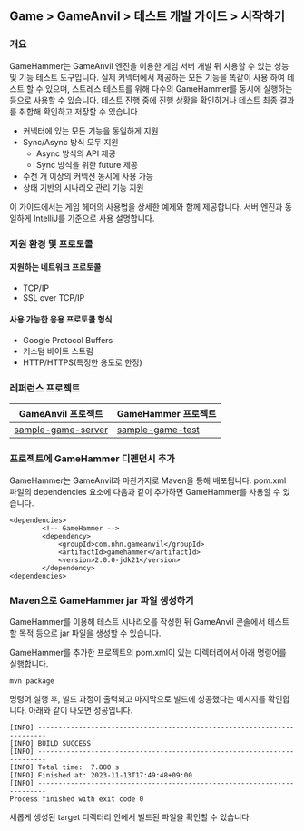## Game > GameAnvil > 테스트 개발 가이드 > 시작하기

### 개요

GameHammer는 GameAnvil 엔진을 이용한 게임 서버 개발 뒤 사용할 수 있는 성능 및 기능 테스트 도구입니다. 실제 커넥터에서 제공하는 모든 기능을 똑같이 사용 하여 테스트 할 수 있으며, 스트레스 테스트를 위해 다수의 GameHammer를 동시에 실행하는 등으로 사용할 수 있습니다. 테스트 진행 중에 진행 상황을 확인하거나 테스트 최종 결과를 취합해 확인하고 저장할 수 있습니다.

* 커넥터에 있는 모든 기능을 동일하게 지원
* Sync/Async 방식 모두 지원
    * Async 방식의 API 제공
    * Sync 방식을 위한 future 제공
* 수천 개 이상의 커넥션 동시에 사용 가능
* 상태 기반의 시나리오 관리 기능 지원

이 가이드에서는 게임 헤머의 사용법을 상세한 예제와 함께 제공합니다. 서버 엔진과 동일하게 IntelliJ를 기준으로 사용 설명합니다.

### 지원 환경 및 프로토콜

#### 지원하는 네트워크 프로토콜

* TCP/IP
* SSL over TCP/IP

#### 사용 가능한 응용 프로토콜 형식

* Google Protocol Buffers
* 커스텀 바이트 스트림
* HTTP/HTTPS(특정한 용도로 한정)

### 레퍼런스 프로젝트

| GameAnvil 프로젝트                                            | GameHammer 프로젝트                                          |
| ------------------------------------------------------------ | ------------------------------------------------------------ |
| [sample-game-server](https://github.com/nhn/gameanvil.sample-game-server.git) | [sample-game-test](https://github.com/nhn/gameanvil.sample-game-test.git) |

### 프로젝트에 GameHammer 디펜던시 추가

GameHammer는 GameAnvil과 마찬가지로 Maven을 통해 배포됩니다. pom.xml 파일의 dependencies 요소에 다음과 같이 추가하면 GameHammer를 사용할 수 있습니다.

```pom
<dependencies>
        <!-- GameHammer -->
        <dependency>
			<groupId>com.nhn.gameanvil</groupId>
			<artifactId>gamehammer</artifactId>
			<version>2.0.0-jdk21</version>
		</dependency>
<dependencies>
```

### Maven으로 GameHammer jar 파일 생성하기

GameHammer를 이용해 테스트 시나리오를 작성한 뒤 GameAnvil 콘솔에서 테스트할 목적 등으로 jar 파일을 생성할 수 있습니다.

GameHammer를 추가한 프로젝트의 pom.xml이 있는 디렉터리에서 아래 명령어를 실행합니다.

```
mvn package
```

명령어 실행 후, 빌드 과정이 출력되고 마지막으로 빌드에 성공했다는 메시지를 확인합니다. 아래와 같이 나오면 성공입니다.

```
[INFO] ------------------------------------------------------------------------
[INFO] BUILD SUCCESS
[INFO] ------------------------------------------------------------------------
[INFO] Total time:  7.880 s
[INFO] Finished at: 2023-11-13T17:49:48+09:00
[INFO] ------------------------------------------------------------------------
Process finished with exit code 0
```

새롭게 생성된 target 디렉터리 안에서 빌드된 파일을 확인할 수 있습니다.